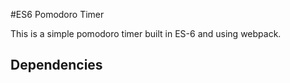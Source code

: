 #ES6 Pomodoro Timer

This is a simple pomodoro timer built in ES-6 and using webpack.

## Dependencies
